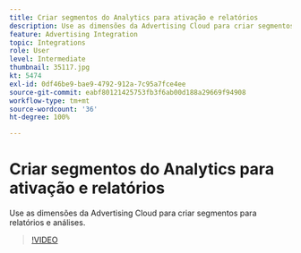 ```yaml
---
title: Criar segmentos do Analytics para ativação e relatórios
description: Use as dimensões da Advertising Cloud para criar segmentos para relatórios e análises.
feature: Advertising Integration
topic: Integrations
role: User
level: Intermediate
thumbnail: 35117.jpg
kt: 5474
exl-id: 0df46be9-bae9-4792-912a-7c95a7fce4ee
source-git-commit: eabf80121425753fb3f6ab00d188a29669f94908
workflow-type: tm+mt
source-wordcount: '36'
ht-degree: 100%

---
```


# Criar segmentos do Analytics para ativação e relatórios

Use as dimensões da Advertising Cloud para criar segmentos para relatórios e análises.

>[!VIDEO](https://video.tv.adobe.com/v/35117/?quality=12&learn=on)
